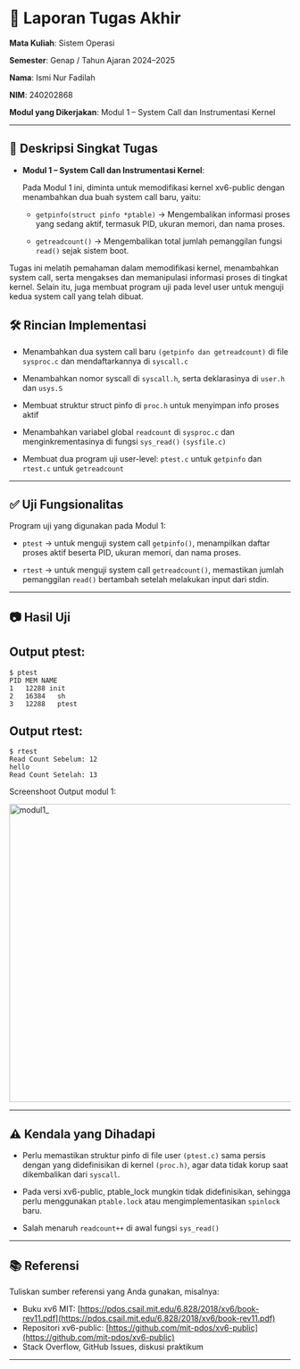 # 📝 Laporan Tugas Akhir

**Mata Kuliah**: Sistem Operasi

**Semester**: Genap / Tahun Ajaran 2024–2025

**Nama**: Ismi Nur Fadilah

**NIM**: 240202868

**Modul yang Dikerjakan**: Modul 1 – System Call dan Instrumentasi Kernel

---

## 📌 Deskripsi Singkat Tugas

* **Modul 1 – System Call dan Instrumentasi Kernel**:
  
  Pada Modul 1 ini, diminta untuk memodifikasi kernel xv6-public dengan menambahkan dua buah system call baru, yaitu:

  * `getpinfo(struct pinfo *ptable)`
    → Mengembalikan informasi proses yang sedang aktif, termasuk PID, ukuran memori, dan nama proses.

  * `getreadcount()`
    → Mengembalikan total jumlah pemanggilan fungsi `read()` sejak sistem boot.

Tugas ini melatih pemahaman dalam memodifikasi kernel, menambahkan system call, serta mengakses dan memanipulasi informasi proses di tingkat kernel. Selain itu, juga membuat program uji pada level user untuk menguji kedua system call yang telah dibuat.

## 🛠️ Rincian Implementasi

* Menambahkan dua system call baru `(getpinfo dan getreadcount)` di file `sysproc.c` dan mendaftarkannya di `syscall.c`

* Menambahkan nomor syscall di `syscall.h`, serta deklarasinya di `user.h` dan `usys.S`

* Membuat struktur struct pinfo di `proc.h` untuk menyimpan info proses aktif

* Menambahkan variabel global `readcount` di `sysproc.c` dan menginkrementasinya di fungsi `sys_read()` `(sysfile.c)`

* Membuat dua program uji user-level: `ptest.c` untuk `getpinfo` dan `rtest.c` untuk `getreadcount`

---

## ✅ Uji Fungsionalitas

Program uji yang digunakan pada Modul 1:

* `ptest` → untuk menguji system call `getpinfo()`, menampilkan daftar proses aktif beserta PID, ukuran memori, dan nama proses.

* `rtest` → untuk menguji system call `getreadcount()`, memastikan jumlah pemanggilan `read()` bertambah setelah melakukan input dari stdin.

---

## 📷 Hasil Uji

## Output ptest:
```
$ ptest
PID	MEM	NAME
1	12288 init
2	16384	sh
3	12288	ptest

```

## Output rtest:
```
$ rtest
Read Count Sebelum: 12
hello
Read Count Setelah: 13
```

Screenshoot Output modul 1:

<img width="946" height="534" alt="modul1_" src="https://github.com/user-attachments/assets/35c2a55c-e608-44fd-9192-2dba5be7e3c3" />

---

## ⚠️ Kendala yang Dihadapi

* Perlu memastikan struktur pinfo di file user `(ptest.c)` sama persis dengan yang didefinisikan di kernel `(proc.h)`, agar data tidak korup saat dikembalikan       dari `syscall`.
  
* Pada versi xv6-public, ptable_lock mungkin tidak didefinisikan, sehingga perlu menggunakan `ptable.lock` atau mengimplementasikan `spinlock` baru.
  
* Salah menaruh  `readcount++` di awal fungsi `sys_read()`
---

## 📚 Referensi

Tuliskan sumber referensi yang Anda gunakan, misalnya:

* Buku xv6 MIT: [https://pdos.csail.mit.edu/6.828/2018/xv6/book-rev11.pdf](https://pdos.csail.mit.edu/6.828/2018/xv6/book-rev11.pdf)
* Repositori xv6-public: [https://github.com/mit-pdos/xv6-public](https://github.com/mit-pdos/xv6-public)
* Stack Overflow, GitHub Issues, diskusi praktikum

---

